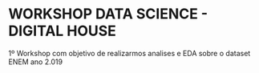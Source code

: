 # WORKSHOP DATA SCIENCE - DIGITAL HOUSE
1º Workshop com objetivo de realizarmos analises e EDA sobre o dataset ENEM ano 2.019
